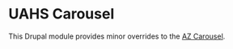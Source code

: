# UAHS Carousel

This Drupal module provides minor overrides to the [AZ Carousel](https://github.com/az-digital/az_quickstart/tree/main/modules/custom/az_carousel).